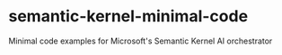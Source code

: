 # semantic-kernel-minimal-code
Minimal code examples for Microsoft's Semantic Kernel AI orchestrator
